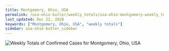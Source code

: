 ```yaml
---
title: Montgomery, Ohio, USA
permalink: /usa-ohio-butler/weekly_totals/usa-ohio-montgomery-weekly_totals.html
last_updated: Dec 22, 2020
keywords: ["Montgomery, Ohio, USA", "weekly totals"]
sidebar: usa-ohio-butler_sidebar
---
```


![Weekly Totals of Confirmed Cases for Montgomery, Ohio, USA](/covid_tracker/images/graphs/usa-ohio-montgomery-weekly_totals_graph.png)
